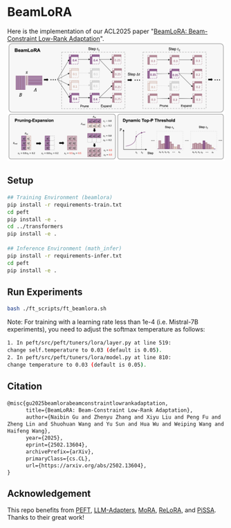 # BeamLoRA
Here is the implementation of our ACL2025 paper "[BeamLoRA: Beam-Constraint Low-Rank Adaptation](https://arxiv.org/abs/2502.13604)".
![BeamLoRA](./assets/beamlora.png)
## Setup

```bash
## Training Environment (beamlora)
pip install -r requirements-train.txt
cd peft
pip install -e .
cd ../transformers
pip install -e .

## Inference Environment (math_infer)
pip install -r requirements-infer.txt
cd peft
pip install -e .
```

## Run Experiments

```bash
bash ./ft_scripts/ft_beamlora.sh
```

Note: For training with a learning rate less than 1e-4 (i.e. Mistral-7B experiments), you need to adjust the softmax temperature as follows:

```bash
1. In peft/src/peft/tuners/lora/layer.py at line 519:
change self.temperature to 0.03 (default is 0.05).
2. In peft/src/peft/tuners/lora/model.py at line 810:
change temperature to 0.03 (default is 0.05).
```

## Citation
```
@misc{gu2025beamlorabeamconstraintlowrankadaptation,
      title={BeamLoRA: Beam-Constraint Low-Rank Adaptation}, 
      author={Naibin Gu and Zhenyu Zhang and Xiyu Liu and Peng Fu and Zheng Lin and Shuohuan Wang and Yu Sun and Hua Wu and Weiping Wang and Haifeng Wang},
      year={2025},
      eprint={2502.13604},
      archivePrefix={arXiv},
      primaryClass={cs.CL},
      url={https://arxiv.org/abs/2502.13604}, 
}
```

## Acknowledgement
This repo benefits from [PEFT](https://github.com/huggingface/peft), [LLM-Adapters](https://github.com/AGI-Edgerunners/LLM-Adapters), [MoRA](https://github.com/kongds/MoRA), [ReLoRA](https://github.com/Guitaricet/relora), and [PiSSA](https://github.com/GraphPKU/PiSSA). Thanks to their great work!
